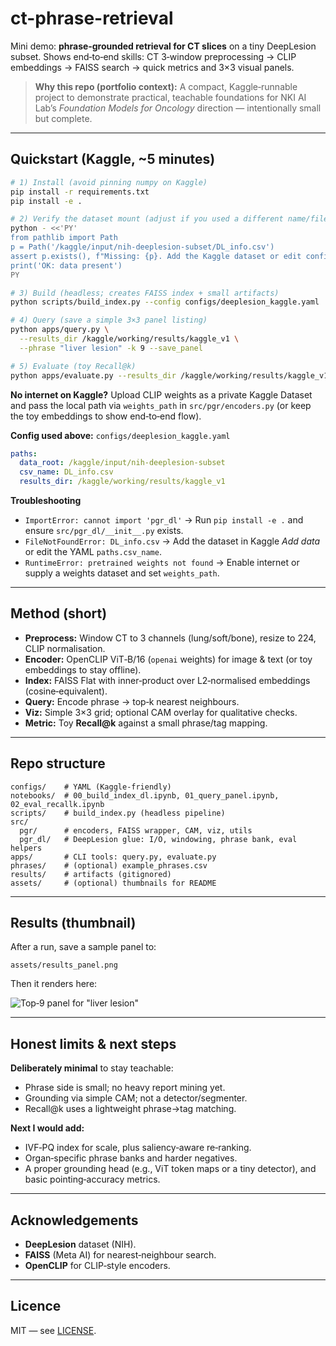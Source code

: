 # ct-phrase-retrieval

Mini demo: **phrase‑grounded retrieval for CT slices** on a tiny DeepLesion subset. Shows end‑to‑end skills: CT 3‑window preprocessing → CLIP embeddings → FAISS search → quick metrics and 3×3 visual panels.

> **Why this repo (portfolio context):** A compact, Kaggle‑runnable project to demonstrate practical, teachable foundations for NKI AI Lab’s *Foundation Models for Oncology* direction — intentionally small but complete.

---

## Quickstart (Kaggle, ~5 minutes)

```bash
# 1) Install (avoid pinning numpy on Kaggle)
pip install -r requirements.txt
pip install -e .

# 2) Verify the dataset mount (adjust if you used a different name/file)
python - <<'PY'
from pathlib import Path
p = Path('/kaggle/input/nih-deeplesion-subset/DL_info.csv')
assert p.exists(), f"Missing: {p}. Add the Kaggle dataset or edit configs/deeplesion_kaggle.yaml"
print('OK: data present')
PY

# 3) Build (headless; creates FAISS index + small artifacts)
python scripts/build_index.py --config configs/deeplesion_kaggle.yaml

# 4) Query (save a simple 3×3 panel listing)
python apps/query.py \
  --results_dir /kaggle/working/results/kaggle_v1 \
  --phrase "liver lesion" -k 9 --save_panel

# 5) Evaluate (toy Recall@k)
python apps/evaluate.py --results_dir /kaggle/working/results/kaggle_v1 -k 5
```

**No internet on Kaggle?** Upload CLIP weights as a private Kaggle Dataset and pass the local path via `weights_path` in `src/pgr/encoders.py` (or keep the toy embeddings to show end‑to‑end flow).

**Config used above:** `configs/deeplesion_kaggle.yaml`

```yaml
paths:
  data_root: /kaggle/input/nih-deeplesion-subset
  csv_name: DL_info.csv
  results_dir: /kaggle/working/results/kaggle_v1
```

**Troubleshooting**

* `ImportError: cannot import 'pgr_dl'` → Run `pip install -e .` and ensure `src/pgr_dl/__init__.py` exists.
* `FileNotFoundError: DL_info.csv` → Add the dataset in Kaggle *Add data* or edit the YAML `paths.csv_name`.
* `RuntimeError: pretrained weights not found` → Enable internet or supply a weights dataset and set `weights_path`.

---

## Method (short)

* **Preprocess:** Window CT to 3 channels (lung/soft/bone), resize to 224, CLIP normalisation.
* **Encoder:** OpenCLIP ViT‑B/16 (`openai` weights) for image & text (or toy embeddings to stay offline).
* **Index:** FAISS Flat with inner‑product over L2‑normalised embeddings (cosine‑equivalent).
* **Query:** Encode phrase → top‑k nearest neighbours.
* **Viz:** Simple 3×3 grid; optional CAM overlay for qualitative checks.
* **Metric:** Toy **Recall@k** against a small phrase/tag mapping.

---

## Repo structure

```
configs/    # YAML (Kaggle‑friendly)
notebooks/  # 00_build_index_dl.ipynb, 01_query_panel.ipynb, 02_eval_recallk.ipynb
scripts/    # build_index.py (headless pipeline)
src/
  pgr/      # encoders, FAISS wrapper, CAM, viz, utils
  pgr_dl/   # DeepLesion glue: I/O, windowing, phrase bank, eval helpers
apps/       # CLI tools: query.py, evaluate.py
phrases/    # (optional) example_phrases.csv
results/    # artifacts (gitignored)
assets/     # (optional) thumbnails for README
```

---

## Results (thumbnail)

After a run, save a sample panel to:

```
assets/results_panel.png
```

Then it renders here:

![Top‑9 panel for "liver lesion"](assets/results_panel.png)

---

## Honest limits & next steps

**Deliberately minimal** to stay teachable:

* Phrase side is small; no heavy report mining yet.
* Grounding via simple CAM; not a detector/segmenter.
* Recall@k uses a lightweight phrase→tag matching.

**Next I would add:**

* IVF‑PQ index for scale, plus saliency‑aware re‑ranking.
* Organ‑specific phrase banks and harder negatives.
* A proper grounding head (e.g., ViT token maps or a tiny detector), and basic pointing‑accuracy metrics.

---

## Acknowledgements

* **DeepLesion** dataset (NIH).
* **FAISS** (Meta AI) for nearest‑neighbour search.
* **OpenCLIP** for CLIP‑style encoders.

---

## Licence

MIT — see [LICENSE](LICENSE).
